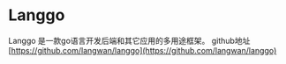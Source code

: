# Langgo

Langgo 是一款go语言开发后端和其它应用的多用途框架。 github地址[https://github.com/langwan/langgo](https://github.com/langwan/langgo)
